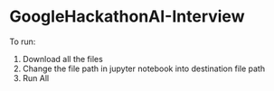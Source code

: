 # GoogleHackathonAI-Interview

To run:
1. Download all the files
2. Change the file path in jupyter notebook into destination file path
3. Run All

